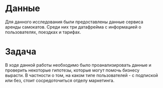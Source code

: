 # Данные

Для данного исследования были предоставлены данные сервиса аренды самокатов. Среди них три датафрейма с информацией о пользователях, поездках и тарифах. 

# Задача

В ходе данной работы необходимо было проанализировать данные и проверить некоторые гипотезы, которые могут помочь бизнесу вырасти.
В частности о том, на каком типе пользователей - с подпиской или без, стоит сосредоточиться отделу маркетинга.
